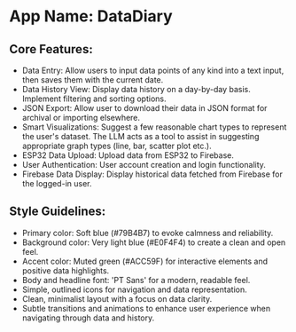 # **App Name**: DataDiary

## Core Features:

- Data Entry: Allow users to input data points of any kind into a text input, then saves them with the current date.
- Data History View: Display data history on a day-by-day basis. Implement filtering and sorting options.
- JSON Export: Allow user to download their data in JSON format for archival or importing elsewhere.
- Smart Visualizations: Suggest a few reasonable chart types to represent the user's dataset. The LLM acts as a tool to assist in suggesting appropriate graph types (line, bar, scatter plot etc.).
- ESP32 Data Upload: Upload data from ESP32 to Firebase.
- User Authentication: User account creation and login functionality.
- Firebase Data Display: Display historical data fetched from Firebase for the logged-in user.

## Style Guidelines:

- Primary color: Soft blue (#79B4B7) to evoke calmness and reliability.
- Background color: Very light blue (#E0F4F4) to create a clean and open feel.
- Accent color: Muted green (#ACC59F) for interactive elements and positive data highlights.
- Body and headline font: 'PT Sans' for a modern, readable feel.
- Simple, outlined icons for navigation and data representation.
- Clean, minimalist layout with a focus on data clarity.
- Subtle transitions and animations to enhance user experience when navigating through data and history.
